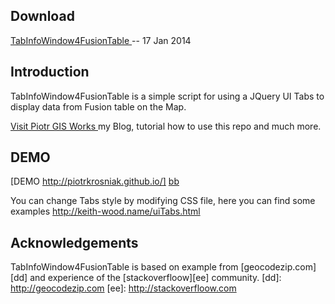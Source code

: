 Download
--------

[TabInfoWindow4FusionTable ][dl] -- 17 Jan 2014

[dl]: https://github.com/PiotrKrosniak/TabInfoWindow4FusionTable/archive/master.zip


Introduction
------------

TabInfoWindow4FusionTable is a simple script for using a JQuery UI Tabs 
to display data from Fusion table on the Map.

[Visit Piotr GIS Works ][aa] my Blog, tutorial how to use this repo and much more.

[aa]: http://piotrgisworks.blogspot.com/ 

DEMO
------------

[DEMO http://piotrkrosniak.github.io/] [bb]

[bb]: http://piotrkrosniak.github.io/tab4infowindow/index.html

You can change Tabs style by modifying CSS file, here you can find some examples 
http://keith-wood.name/uiTabs.html 

Acknowledgements <a id="acknowledgements" />
----------------

TabInfoWindow4FusionTable is based on example from [geocodezip.com] [dd] and experience of the [stackoverfloow][ee] community.
[dd]: http://geocodezip.com
[ee]: http://stackoverfloow.com 